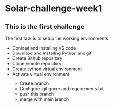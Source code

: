 # Solar-challenge-week1
## This is the first challenge

<p>The first task is to setup the working environments</p>
<ul>
<li>Donload and Installing VS code</li>
<li>Downlaod and Installing Python and git</li>
<li>Create Github repository</li>
<li>Clone remote repository</li>
<li>Create python virtual environment</li>
<li>Activate virtual environment</li>
<ul>
    <li>Create branch</li>
    <li>Configure .gitignore and requirements.txt</li>
    <li>push this branch</li>
    <li>merge with main branch</li>
 </ul>
</ul>
